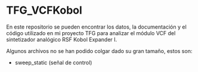 # TFG_VCFKobol

En este repositorio se pueden encontrar los datos, la documentación y el código utilizado en mi proyecto TFG para analizar el módulo VCF del sintetizador analógico RSF Kobol Expander I.

Algunos archivos no se han podido colgar dado su gran tamaño, estos son:

- sweep_static (señal de control)
